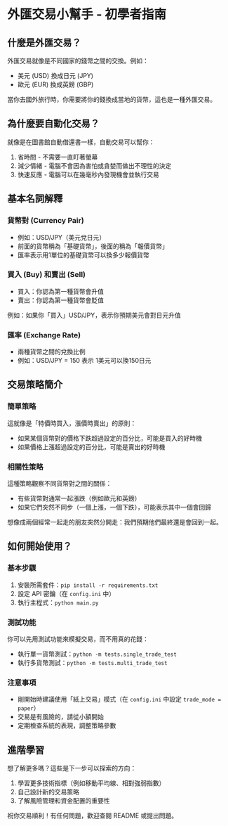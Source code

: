 # 外匯交易小幫手 - 初學者指南

## 什麼是外匯交易？

外匯交易就像是不同國家的錢幣之間的交換。例如：
- 美元 (USD) 換成日元 (JPY)
- 歐元 (EUR) 換成英鎊 (GBP)

當你去國外旅行時，你需要將你的錢換成當地的貨幣，這也是一種外匯交易。

## 為什麼要自動化交易？

就像是在圖書館自動借還書一樣，自動交易可以幫你：
1. 省時間 - 不需要一直盯著螢幕
2. 減少情緒 - 電腦不會因為害怕或貪婪而做出不理性的決定
3. 快速反應 - 電腦可以在幾毫秒內發現機會並執行交易

## 基本名詞解釋

### 貨幣對 (Currency Pair)
- 例如：USD/JPY（美元兌日元）
- 前面的貨幣稱為「基礎貨幣」，後面的稱為「報價貨幣」
- 匯率表示用1單位的基礎貨幣可以換多少報價貨幣

### 買入 (Buy) 和賣出 (Sell)
- 買入：你認為第一種貨幣會升值
- 賣出：你認為第一種貨幣會貶值

例如：如果你「買入」USD/JPY，表示你預期美元會對日元升值

### 匯率 (Exchange Rate)
- 兩種貨幣之間的兌換比例
- 例如：USD/JPY = 150 表示 1美元可以換150日元

## 交易策略簡介

### 簡單策略
這就像是「特價時買入，漲價時賣出」的原則：
- 如果某個貨幣對的價格下跌超過設定的百分比，可能是買入的好時機
- 如果價格上漲超過設定的百分比，可能是賣出的好時機

### 相關性策略
這種策略觀察不同貨幣對之間的關係：
- 有些貨幣對通常一起漲跌（例如歐元和英鎊）
- 如果它們突然不同步（一個上漲，一個下跌），可能表示其中一個會回歸

想像成兩個經常一起走的朋友突然分開走：我們預期他們最終還是會回到一起。

## 如何開始使用？

### 基本步驟
1. 安裝所需套件：`pip install -r requirements.txt`
2. 設定 API 密鑰（在 `config.ini` 中）
3. 執行主程式：`python main.py`

### 測試功能
你可以先用測試功能來模擬交易，而不用真的花錢：
- 執行單一貨幣測試：`python -m tests.single_trade_test`
- 執行多貨幣測試：`python -m tests.multi_trade_test`

### 注意事項
- 剛開始時建議使用「紙上交易」模式（在 `config.ini` 中設定 `trade_mode = paper`）
- 交易是有風險的，請從小額開始
- 定期檢查系統的表現，調整策略參數

## 進階學習

想了解更多嗎？這些是下一步可以探索的方向：
1. 學習更多技術指標（例如移動平均線、相對強弱指數）
2. 自己設計新的交易策略
3. 了解風險管理和資金配置的重要性

祝你交易順利！有任何問題，歡迎查閱 README 或提出問題。 
